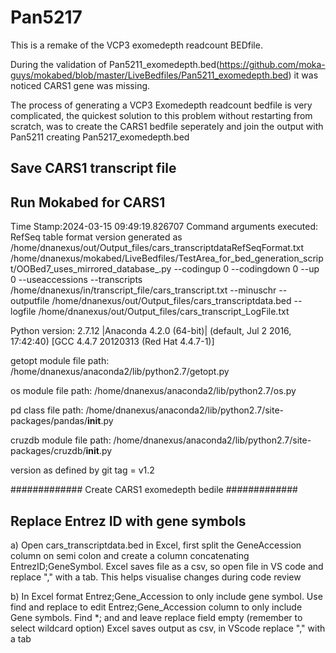 # Pan5217

This is a remake of the VCP3 exomedepth readcount BEDfile.

During the validation of Pan5211_exomedepth.bed(https://github.com/moka-guys/mokabed/blob/master/LiveBedfiles/Pan5211_exomedepth.bed) it was noticed CARS1 gene was missing.

The process of generating a VCP3 Exomedepth readcount bedfile is very complicated, the quickest solution to this problem without restarting from scratch, was to create the CARS1 bedfile seperately and join the output with Pan5211 creating Pan5217_exomedepth.bed

## Save CARS1 transcript file

## Run Mokabed for CARS1
Time Stamp:2024-03-15 09:49:19.826707
Command arguments executed:
RefSeq table format version generated as /home/dnanexus/out/Output_files/cars_transcriptdataRefSeqFormat.txt
/home/dnanexus/mokabed/LiveBedfiles/TestArea_for_bed_generation_script/OOBed7_uses_mirrored_database_.py --codingup 0 --codingdown 0 --up 0 --useaccessions --transcripts /home/dnanexus/in/transcript_file/cars_transcript.txt --minuschr --outputfile /home/dnanexus/out/Output_files/cars_transcriptdata.bed --logfile /home/dnanexus/out/Output_files/cars_transcript_LogFile.txt 

 Python version: 2.7.12 |Anaconda 4.2.0 (64-bit)| (default, Jul  2 2016, 17:42:40) 
[GCC 4.4.7 20120313 (Red Hat 4.4.7-1)]

 getopt module file path: /home/dnanexus/anaconda2/lib/python2.7/getopt.py

 os module file path: /home/dnanexus/anaconda2/lib/python2.7/os.py

 pd class file path: /home/dnanexus/anaconda2/lib/python2.7/site-packages/pandas/__init__.py

 cruzdb module file path: /home/dnanexus/anaconda2/lib/python2.7/site-packages/cruzdb/__init__.py

version as defined by git tag = v1.2

#############
Create CARS1 exomedepth bedile
#############

## Replace Entrez ID with gene symbols

a) Open cars_transcriptdata.bed in Excel, first split the GeneAccession column on semi colon and create a column concatenating EntrezID;GeneSymbol. Excel saves file as a csv, so open file in VS code and replace "," with a tab. This helps visualise changes during code review

b) In Excel format Entrez;Gene_Accession to only include gene symbol. Use find and replace to edit Entrez;Gene_Accession column to only include Gene symbols. Find *; and and leave replace field empty (remember to select wildcard option) Excel saves output as csv, in VScode replace "," with a tab

